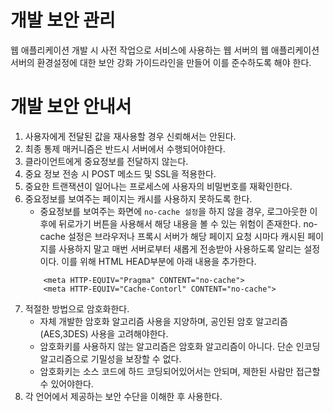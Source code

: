 # 개발 보안 관리
웹 애플리케이션 개발 시 사전 작업으로 서비스에 사용하는 웹 서버의 웹 애플리케이션 서버의 환경설정에 대한 보안 강화 가이드라인을 만들어 이를 준수하도록 해야 한다. 

# 개발 보안 안내서
1. 사용자에게 전달된 값을 재사용할 경우 신뢰해서는 안된다. 
2. 최종 통제 매커니즘은 반드시 서버에서 수행되어야한다. 
3. 클라이언트에게 중요정보를 전달하지 않는다. 
4. 중요 정보 전송 시 POST 메소드 및 SSL을 적용한다. 
5. 중요한 트랜잭션이 일어나는 프로세스에 사용자의 비밀번호를 재확인한다. 
6. 중요정보를 보여주는 페이지는 캐시를 사용하지 못하도록 한다. 
    * 중요정보를 보여주는 화면에 `no-cache 설정`을 하지 않을 경우, 로그아웃한 이후에 뒤로가기 버튼을 사용해서 해당 내용을 볼 수 있는 위험이 존재한다. no-cache 설정은 브라우저나 프록시 서버가 해당 페이지 요청 시마다 캐시된 페이지를 사용하지 말고 매번 서버로부터 새롭게 전송받아 사용하도록 알리는 설정이다. 이를 위해 HTML HEAD부분에 아래 내용을 추가한다. 
    ```
        <meta HTTP-EQUIV="Pragma" CONTENT="no-cache">
        <meta HTTP-EQUIV="Cache-Contorl" CONTENT="no-cache">
    ```
7. 적절한 방법으로 암호화한다. 
    * 자체 개발한 암호화 알고리즘 사용을 지양하며, 공인된 암호 알고리즘(AES,3DES) 사용을 고려해야한다. 
    * 암호화키를 사용하지 않는 알고리즘은 암호화 알고리즘이 아니다. 단순 인코딩 알고리즘으로 기밀성을 보장할 수 없다. 
    * 암호화키는 소스 코드에 하드 코딩되어있어서는 안되며, 제한된 사람만 접근할 수 있어야한다. 
8. 각 언어에서 제공하는 보안 수단을 이해한 후 사용한다. 


